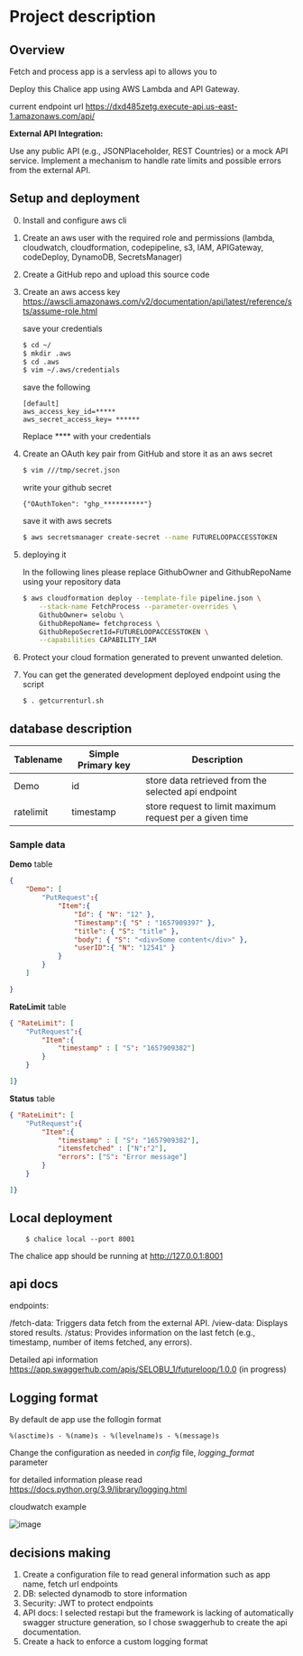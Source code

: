 # Project description

## Overview

Fetch and process app is a servless api to allows you to

Deploy this Chalice app using AWS Lambda and API Gateway.

current endpoint url https://dxd485zetg.execute-api.us-east-1.amazonaws.com/api/

**External API Integration:**

Use any public API (e.g., JSONPlaceholder, REST Countries) or a mock API service.
Implement a mechanism to handle rate limits and possible errors from the external API.

## Setup and deployment

0. Install and configure aws cli
1. Create an aws user with the required role and permissions (lambda, cloudwatch, cloudformation, codepipeline, s3, IAM, APIGateway, codeDeploy, DynamoDB, SecretsManager)
2. Create a GitHub repo and upload this source code
3. Create an aws access key https://awscli.amazonaws.com/v2/documentation/api/latest/reference/sts/assume-role.html

    save your credentials

    ```bash
    $ cd ~/
    $ mkdir .aws
    $ cd .aws
    $ vim ~/.aws/credentials
    ```

    save the following

    ```
    [default]
    aws_access_key_id=*****
    aws_secret_access_key= ******
    ```

    Replace **** with your credentials

4. Create an OAuth key pair from GitHub and store it as an aws secret

    ``` bash 
    $ vim ///tmp/secret.json 
    ```

    write your github secret
    ```
    {"OAuthToken": "ghp_**********"}
    ```

    save it with aws secrets

    ``` bash
    $ aws secretsmanager create-secret --name FUTURELOOPACCESSTOKEN         --description "Token for Github Repo Access" --secret-string file:///tmp/secret.json
    ```

5. deploying it 

    In the following lines please replace GithubOwner and GithubRepoName using your repository data

    ``` bash
    $ aws cloudformation deploy --template-file pipeline.json \
        --stack-name FetchProcess --parameter-overrides \
        GithubOwner= selobu \
        GithubRepoName= fetchprocess \
        GithubRepoSecretId=FUTURELOOPACCESSTOKEN \
        --capabilities CAPABILITY_IAM
    ```

6. Protect your cloud formation generated to prevent unwanted deletion.

7. You can get the generated development deployed endpoint using the script 

    ```
    $ . getcurrenturl.sh
    ```

## database description

Tablename | Simple  Primary key | Description
---|---|---
Demo | id | store data retrieved from the selected api endpoint
ratelimit | timestamp | store request to limit maximum request per a given time


### Sample data

**Demo** table

``` JSON
{
    "Demo": [
        "PutRequest":{
            "Item":{
                "Id": { "N": "12" },
                "Timestamp":{ "S" : "1657909397" },
                "title": { "S": "title" },
                "body": { "S": "<div>Some content</div>" },
                "userID":{ "N": "12541" }
            }
        }
    ]

}
```

**RateLimit** table

``` JSON
{ "RateLimit": [
    "PutRequest":{
        "Item":{
            "timestamp" : [ "S": "1657909382"]
        }
    }

]}

```

**Status** table

``` JSON
{ "RateLimit": [
    "PutRequest":{
        "Item":{
            "timestamp" : [ "S": "1657909382"],
            "itemsfetched" : ["N":"2"],
            "errors": ["S": "Error message"]
        }
    }

]}

```


## Local deployment


```
    $ chalice local --port 8001
```

The chalice app should be running at http://127.0.0.1:8001


## api docs

endpoints:


/fetch-data: Triggers data fetch from the external API.
/view-data: Displays stored results.
/status: Provides information on the last fetch (e.g., timestamp, number of items fetched, any errors).

Detailed api information https://app.swaggerhub.com/apis/SELOBU_1/futureloop/1.0.0  (in progress)

## Logging format

By default de app use the follogin format

` %(asctime)s - %(name)s - %(levelname)s - %(message)s `

Change the configuration as needed in *config* file, *logging_format* parameter

for detailed information please read https://docs.python.org/3.9/library/logging.html

cloudwatch example 

![image](https://github.com/selobu/fetchprocess/assets/11469144/d3121327-9997-424d-847d-d393a51d4193)


## decisions making

1. Create a configuration file to read general information such as app name, fetch url endpoints
2. DB: selected dynamodb to store information
3. Security: JWT to protect endpoints
4. API docs: I selected restapi but the framework is lacking of automatically swagger structure generation, so I chose swaggerhub to create the api documentation.
5. Create a hack to enforce a custom logging format
